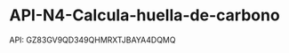 # API-N4-Calcula-huella-de-carbono

API: GZ83GV9QD349QHMRXTJBAYA4DQMQ                                                                                                   